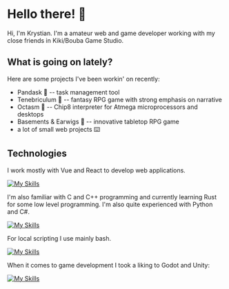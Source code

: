 # Hello there! 👋

Hi, I'm Krystian. I'm a amateur web and game developer working with my close friends in Kiki/Bouba Game Studio.

## What is going on lately?

Here are some projects I've been workin' on recently:
- Pandask 🐼 -- task management tool
- Tenebriculum 🌙 -- fantasy RPG game with strong emphasis on narrative
- Octasm 🎱 -- Chip8 interpreter for Atmega microprocessors and desktops
- Basements & Earwigs 🎲 -- innovative tabletop RPG game
- a lot of small web projects ⌨️

## Technologies

I work mostly with Vue and React to develop web applications. 

[![My Skills](https://skillicons.dev/icons?i=javascript,typescript,html,css,vue,react,bun,nodejs,figma&theme=light)](https://skillicons.dev)

I'm also familiar with C and C++ programming and currently learning Rust for some low level programming. I'm also quite experienced with Python and C#. 

[![My Skills](https://skillicons.dev/icons?i=c,cpp,cs,python,bash&=light)](https://skillicons.dev)

For local scripting I use mainly bash.

[![My Skills](https://skillicons.dev/icons?i=bash&=light)](https://skillicons.dev)

When it comes to game development I took a liking to Godot and Unity:

[![My Skills](https://skillicons.dev/icons?i=unity,godot&theme=light)](https://skillicons.dev)

